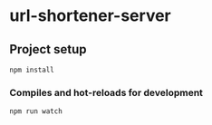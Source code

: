 # url-shortener-server

## Project setup

```
npm install
```

### Compiles and hot-reloads for development

```
npm run watch
```
